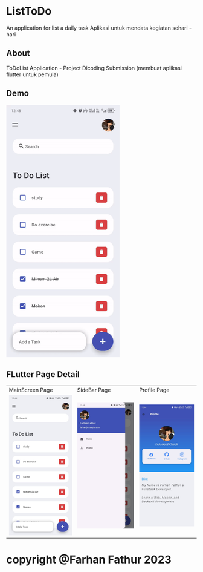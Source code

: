 # ListToDo

An application for list a daily task
Aplikasi untuk mendata kegiatan sehari - hari

## About

ToDoList Application - Project Dicoding Submission (membuat aplikasi flutter untuk pemula) 

## Demo
<img src="https://github.com/farhanfath/todolist-app/blob/main/demo/demo.gif" width="300">

## FLutter Page Detail
<table>
  <tr>
    <td>MainScreen Page</td>
     <td>SideBar Page</td>
     <td>Profile Page</td>
  </tr>
  <tr>
    <td><img src="https://github.com/farhanfath/todolist-app/blob/main/demo/homescreen.jpg" width="300"></td>
    <td><img src="https://github.com/farhanfath/todolist-app/blob/main/demo/sidebar.jpg" width="300"></td>
    <td><img src="https://github.com/farhanfath/todolist-app/blob/main/demo/profile.jpg" width="300"></td>
  </tr>
 </table>










# copyright @Farhan Fathur 2023
